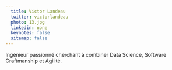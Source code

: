 ```yaml
---
  title: Victor Landeau
  twitter: victorlandeau
  photo: 13.jpg
  linkedin: none
  keynotes: false
  sitemap: false
---
```

Ingénieur passionné cherchant à combiner Data Science, Software Craftmanship et Agilité.
